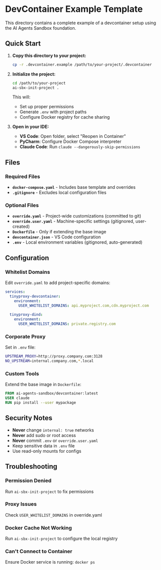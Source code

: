 # DevContainer Example Template

This directory contains a complete example of a devcontainer setup using the AI Agents Sandbox foundation.

## Quick Start

1. **Copy this directory to your project:**
   ```bash
   cp -r .devcontainer.example /path/to/your-project/.devcontainer
   ```

2. **Initialize the project:**
   ```bash
   cd /path/to/your-project
   ai-sbx-init-project .
   ```
   This will:
   - Set up proper permissions
   - Generate `.env` with project paths
   - Configure Docker registry for cache sharing

3. **Open in your IDE:**
   - **VS Code**: Open folder, select "Reopen in Container"
   - **PyCharm**: Configure Docker Compose interpreter
   - **Claude Code**: Run `claude --dangerously-skip-permissions`

## Files

### Required Files

- **`docker-compose.yaml`** - Includes base template and overrides
- **`.gitignore`** - Excludes local configuration files

### Optional Files

- **`override.yaml`** - Project-wide customizations (committed to git)
- **`override.user.yaml`** - Machine-specific settings (gitignored, user-created)
- **`Dockerfile`** - Only if extending the base image
- **`devcontainer.json`** - VS Code configuration
- **`.env`** - Local environment variables (gitignored, auto-generated)

## Configuration

### Whitelist Domains

Edit `override.yaml` to add project-specific domains:

```yaml
services:
  tinyproxy-devcontainer:
    environment:
      USER_WHITELIST_DOMAINS: api.myproject.com,cdn.myproject.com
  
  tinyproxy-dind:
    environment:
      USER_WHITELIST_DOMAINS: private.registry.com
```

### Corporate Proxy

Set in `.env` file:
```bash
UPSTREAM_PROXY=http://proxy.company.com:3128
NO_UPSTREAM=internal.company.com,*.local
```

### Custom Tools

Extend the base image in `Dockerfile`:
```dockerfile
FROM ai-agents-sandbox/devcontainer:latest
USER claude
RUN pip install --user mypackage
```

## Security Notes

- **Never** change `internal: true` networks
- **Never** add sudo or root access
- **Never** commit `.env` or `override.user.yaml`
- Keep sensitive data in `.env` file
- Use read-only mounts for configs

## Troubleshooting

### Permission Denied
Run `ai-sbx-init-project` to fix permissions

### Proxy Issues
Check `USER_WHITELIST_DOMAINS` in override.yaml

### Docker Cache Not Working
Run `ai-sbx-init-project` to configure the local registry

### Can't Connect to Container
Ensure Docker service is running: `docker ps`